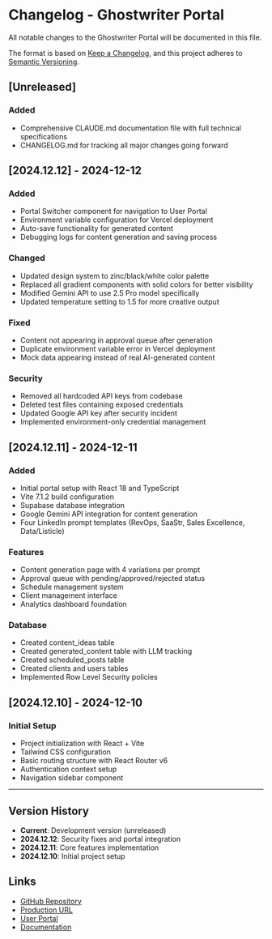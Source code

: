 # Changelog - Ghostwriter Portal

All notable changes to the Ghostwriter Portal will be documented in this file.

The format is based on [Keep a Changelog](https://keepachangelog.com/en/1.0.0/),
and this project adheres to [Semantic Versioning](https://semver.org/spec/v2.0.0.html).

## [Unreleased]

### Added
- Comprehensive CLAUDE.md documentation file with full technical specifications
- CHANGELOG.md for tracking all major changes going forward

## [2024.12.12] - 2024-12-12

### Added
- Portal Switcher component for navigation to User Portal
- Environment variable configuration for Vercel deployment
- Auto-save functionality for generated content
- Debugging logs for content generation and saving process

### Changed
- Updated design system to zinc/black/white color palette
- Replaced all gradient components with solid colors for better visibility
- Modified Gemini API to use 2.5 Pro model specifically
- Updated temperature setting to 1.5 for more creative output

### Fixed
- Content not appearing in approval queue after generation
- Duplicate environment variable error in Vercel deployment
- Mock data appearing instead of real AI-generated content

### Security
- Removed all hardcoded API keys from codebase
- Deleted test files containing exposed credentials
- Updated Google API key after security incident
- Implemented environment-only credential management

## [2024.12.11] - 2024-12-11

### Added
- Initial portal setup with React 18 and TypeScript
- Vite 7.1.2 build configuration
- Supabase database integration
- Google Gemini API integration for content generation
- Four LinkedIn prompt templates (RevOps, SaaStr, Sales Excellence, Data/Listicle)

### Features
- Content generation page with 4 variations per prompt
- Approval queue with pending/approved/rejected status
- Schedule management system
- Client management interface
- Analytics dashboard foundation

### Database
- Created content_ideas table
- Created generated_content table with LLM tracking
- Created scheduled_posts table
- Created clients and users tables
- Implemented Row Level Security policies

## [2024.12.10] - 2024-12-10

### Initial Setup
- Project initialization with React + Vite
- Tailwind CSS configuration
- Basic routing structure with React Router v6
- Authentication context setup
- Navigation sidebar component

---

## Version History

- **Current**: Development version (unreleased)
- **2024.12.12**: Security fixes and portal integration
- **2024.12.11**: Core features implementation
- **2024.12.10**: Initial project setup

## Links

- [GitHub Repository](https://github.com/eimribar/ghostwriter-portal)
- [Production URL](https://ghostwriter-portal.vercel.app)
- [User Portal](https://unified-linkedin-project.vercel.app)
- [Documentation](./CLAUDE.md)
